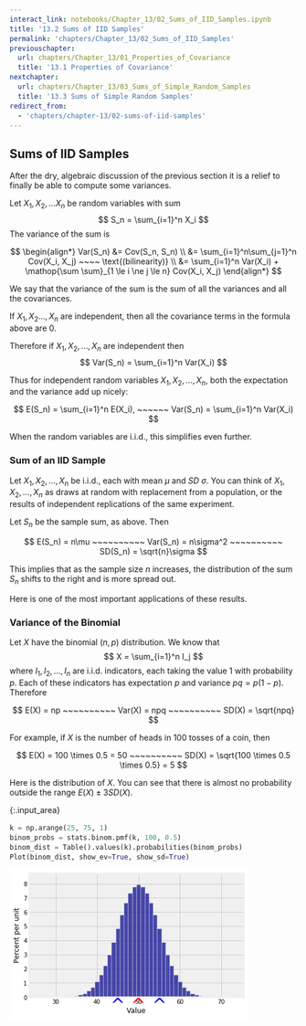 ```yaml
---
interact_link: notebooks/Chapter_13/02_Sums_of_IID_Samples.ipynb
title: '13.2 Sums of IID Samples'
permalink: 'chapters/Chapter_13/02_Sums_of_IID_Samples'
previouschapter:
  url: chapters/Chapter_13/01_Properties_of_Covariance
  title: '13.1 Properties of Covariance'
nextchapter:
  url: chapters/Chapter_13/03_Sums_of_Simple_Random_Samples
  title: '13.3 Sums of Simple Random Samples'
redirect_from:
  - 'chapters/chapter-13/02-sums-of-iid-samples'
---
```


## Sums of IID Samples

After the dry, algebraic discussion of the previous section it is a relief to finally be able to compute some variances.

Let $X_1, X_2, \ldots X_n$ be random variables with sum
$$
S_n = \sum_{i=1}^n X_i
$$
The variance of the sum is

$$
\begin{align*}
Var(S_n) &= Cov(S_n, S_n) \\
&= \sum_{i=1}^n\sum_{j=1}^n Cov(X_i, X_j) ~~~~ \text{(bilinearity)} \\
&= \sum_{i=1}^n Var(X_i) + \mathop{\sum \sum}_{1 \le i \ne j \le n} Cov(X_i, X_j)
\end{align*}
$$

We say that the variance of the sum is the sum of all the variances and all the covariances.

If $X_1, X_2 \ldots , X_n$ are independent, then all the covariance terms in the formula above are 0. 

Therefore if $X_1, X_2, \ldots, X_n$ are independent then
$$
Var(S_n) = \sum_{i=1}^n Var(X_i)
$$

Thus for independent random variables $X_1, X_2, \ldots, X_n$, both the expectation and the variance add up nicely:

$$
E(S_n) = \sum_{i=1}^n E(X_i), ~~~~~~ Var(S_n) = \sum_{i=1}^n Var(X_i)
$$

When the random variables are i.i.d., this simplifies even further.

### Sum of an IID Sample
Let $X_1, X_2, \ldots, X_n$ be i.i.d., each with mean $\mu$ and $SD$ $\sigma$. You can think of $X_1, X_2, \ldots, X_n$ as draws at random with replacement from a population, or the results of independent replications of the same experiment.

Let $S_n$ be the sample sum, as above. Then

$$
E(S_n) = n\mu ~~~~~~~~~~ Var(S_n) = n\sigma^2 ~~~~~~~~~~ SD(S_n) = \sqrt{n}\sigma
$$

This implies that as the sample size $n$ increases, the distribution of the sum $S_n$ shifts to the right and is more spread out.

Here is one of the most important applications of these results.

### Variance of the Binomial
Let $X$ have the binomial $(n, p)$ distribution. We know that 
$$
X = \sum_{i=1}^n I_j
$$
where $I_1, I_2, \ldots, I_n$ are i.i.d. indicators, each taking the value 1 with probability $p$. Each of these indicators has expectation $p$ and variance $pq = p(1-p)$. Therefore

$$
E(X) = np ~~~~~~~~~~ Var(X) = npq ~~~~~~~~~~ SD(X) = \sqrt{npq}
$$

For example, if $X$ is the number of heads in 100 tosses of a coin, then

$$
E(X) = 100 \times 0.5 = 50 ~~~~~~~~~~ SD(X) = \sqrt{100 \times 0.5 \times 0.5} = 5
$$

Here is the distribution of $X$. You can see that there is almost no probability outside the range $E(X) \pm 3SD(X)$.



{:.input_area}
```python
k = np.arange(25, 75, 1)
binom_probs = stats.binom.pmf(k, 100, 0.5)
binom_dist = Table().values(k).probabilities(binom_probs)
Plot(binom_dist, show_ev=True, show_sd=True)
```



![png](../../images/chapters/Chapter_13/02_Sums_of_IID_Samples_4_0.png)

